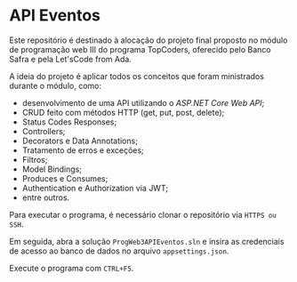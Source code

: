 # API Eventos



Este repositório é destinado à alocação do projeto final proposto no módulo de programação web III do programa TopCoders, oferecido pelo Banco Safra e pela Let'sCode from Ada.



A ideia do projeto é aplicar todos os conceitos que foram ministrados durante o módulo, como:

- desenvolvimento de uma API utilizando o <i>ASP.NET Core Web API</i>;
- CRUD feito com métodos HTTP (get, put, post, delete);
- Status Codes Responses;
- Controllers;
- Decorators e Data Annotations;
- Tratamento de erros e exceções;
- Filtros;
- Model Bindings;
- Produces e Consumes;
- Authentication e Authorization via JWT;
- entre outros.



Para executar o programa, é necessário clonar o repositório via `HTTPS ou SSH`. 

Em seguida, abra a solução `ProgWeb3APIEventos.sln` e insira as credenciais de acesso ao banco de dados no arquivo `appsettings.json`.

Execute o programa com `CTRL+F5`.

